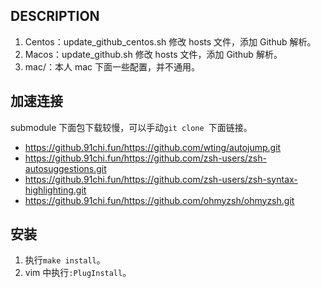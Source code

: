 ## DESCRIPTION

1. Centos：update_github_centos.sh 修改 hosts 文件，添加 Github 解析。
2. Macos：update_github.sh 修改 hosts 文件，添加 Github 解析。
3. mac/：本人 mac 下面一些配置，并不通用。

## 加速连接

submodule 下面包下载较慢，可以手动`git clone `下面链接。

-   https://github.91chi.fun/https://github.com/wting/autojump.git
-   https://github.91chi.fun/https://github.com/zsh-users/zsh-autosuggestions.git
-   https://github.91chi.fun/https://github.com/zsh-users/zsh-syntax-highlighting.git
-   https://github.91chi.fun/https://github.com/ohmyzsh/ohmyzsh.git

## 安装

1. 执行`make install`。
2. vim 中执行`:PlugInstall`。
